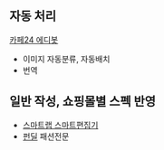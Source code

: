 
## 자동 처리
[카페24 에디봇](https://www.cafe24.com/edibot-series/)
- 이미지 자동분류, 자동배치
- 번역


## 일반 작성, 쇼핑몰별 스펙 반영
- [스마트랩 스마트편집기](http://www.smarteditor.co.kr/)
- [펀딜](https://fundeal.kr/) 패션전문